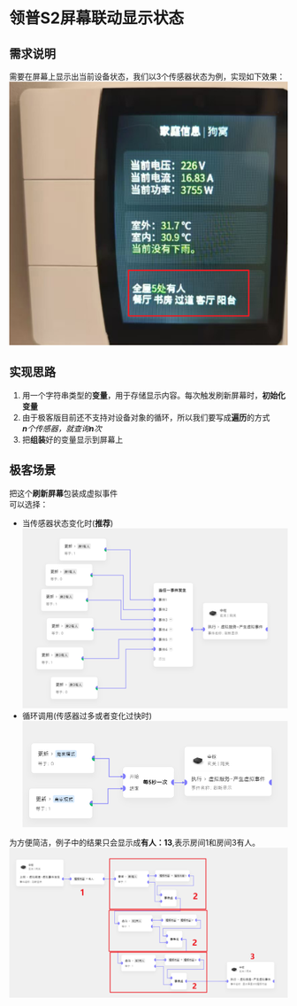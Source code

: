 # 领普S2屏幕联动显示状态

## 需求说明
需要在屏幕上显示出当前设备状态，我们以3个传感器状态为例，实现如下效果：
![img_5.png](img_5.png)


## 实现思路
1. 用一个字符串类型的**变量**，用于存储显示内容。每次触发刷新屏幕时，**初始化变量** 
2. 由于极客版目前还不支持对设备对象的循环，所以我们要写成**遍历**的方式<br>
   _**n**个传感器，就查询**n**次_
3. 把**组装**好的变量显示到屏幕上
## 极客场景
把这个**刷新屏幕**包装成虚拟事件<br>
可以选择：
- 当传感器状态变化时(**推荐**)
![img_3.png](img_3.png)
- 循环调用(传感器过多或者变化过快时)<br>
![img_4.png](img_4.png)

为方便简洁，例子中的结果只会显示成**有人：13**,表示房间1和房间3有人。
![img_2.png](img_2.png)